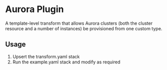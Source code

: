 # Aurora Plugin

A template-level transform that allows Aurora clusters (both the cluster resource and a number of instances) be provisioned from one custom type.

## Usage

1) Upsert the transform.yaml stack
2) Run the example.yaml stack and modify as required
